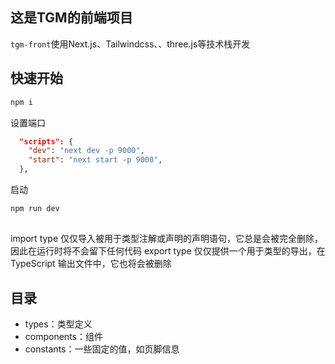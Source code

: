 ## 这是TGM的前端项目
`tgm-front`使用Next.js、Tailwindcss、、three.js等技术栈开发
## 快速开始
```bash
npm i
```
设置端口
```json
  "scripts": {
    "dev": "next dev -p 9000",
    "start": "next start -p 9000",
  },
```
启动
```bash
npm run dev
```
##
import type 仅仅导入被用于类型注解或声明的声明语句，它总是会被完全删除，因此在运行时将不会留下任何代码
export type 仅仅提供一个用于类型的导出，在 TypeScript 输出文件中，它也将会被删除
## 目录
* types：类型定义
* components：组件
* constants：一些固定的值，如页脚信息
